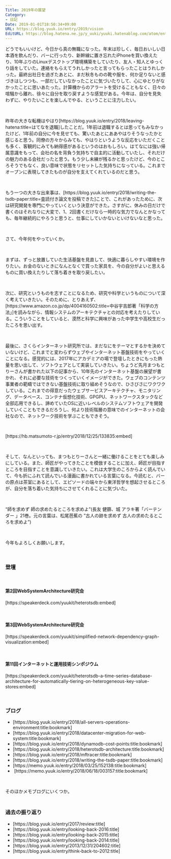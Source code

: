 ```yaml
---
Title: 2019年の展望
Category:
- 日記
Date: 2019-01-01T18:50:34+09:00
URL: https://blog.yuuk.io/entry/2019/vision
EditURL: https://blog.hatena.ne.jp/y_uuki/yuuki.hatenablog.com/atom/entry/10257846132694321798
---
```


<p>どうでもいいけど、今日から真の無職になった。年末は珍しく、毎日おいしい日本酒を飲んだり、バーに行ったり、新幹線に置き忘れたiPhoneを買い換えたり、10年ぶりのLinuxデスクトップ環境構築をしていたり、友人・知人とゆっくり話をしていた。連絡をもらえてうれしかったと言ってもらったことはうれしかった。最終出社日を過ぎたあとに、まだ秋冬ものの靴や服を、何か足りないと感づきはしつつも、一部だしていなかったことに気づいたりして、心にゆとりがなかったことに思いあたった。計算機からのアラートを受けることもなく、日々の喧騒から離れ、徐々に自分を取り戻すような感覚がある。今年は、自分を見失わずに、やりたいことを楽しんでやる、ということに注力したい。</p>
<p> </p>
<p>昨年の大きな転機はやはり[https://blog.yuuk.io/entry/2018/leaving-hatena:title=はてなを退職]したことだ。1年前は退職するとは思ってもみなかったけど、1年前の自分に今を見せても、驚いたあとにああやはりそうなったかと感じると思う。同僚の方々からみても、やはりというような反応をいただくことも多く、客観的にみても納得感があるというのはおもしろい。はてなには強い帰属意識をもって、会社の名を背負う気持ちで自主的に活動していたし、それだけの魅力のある会社だったと思う。もう少し未練が残るかと思ったけど、今のところそうでもなく、良い意味で状態をリセットした気持ちになっている。これまでオープンに表現してきたものが自分を支えてくれているのだと思う。</p>
<p> </p>
<p>もう一つの大きな出来事は、[https://blog.yuuk.io/entry/2018/writing-the-tsdb-paper:title=査読付き論文を投稿できた]ことで、これがあったために、次は研究開発を専門にやっていくという決意ができた。さすがに、休みの日だけで書くのはそれなりに大変で、1、2回書くだけなら一時的な気力でなんとかなっても、毎年継続的にやろうと思うと、仕事にしていかないといけないなと思った。</p>
<p> </p>
<p>さて、今年何をやっていくか。</p>
<p> </p>
<p>まずは、ずっと放置していた生活基盤を見直して、快適に暮らしやすい環境を作りたい。お金のないときになんとなくで買った家具を、今の自分がよいと思えるものに買い換えたりして落ち着きを取り戻したい。</p>
<p> </p>
<p>次に、研究というものを志すことになるため、研究や科学というものについて深く考えていきたい。そのために、とりあえず、[https://www.amazon.co.jp/dp/4004160502:title=中谷宇吉郎著「科学の方法」]を読みながら、情報システムのアーキテクチャとの対応を考えたりしている。こういうことをしていると、漠然と科学に興味があった中学生や高校生だったころを思い出す。</p>
<p> </p>
<p>最後に、さくらインターネット研究所では、まだなにをテーマとするかを決めていないけど、これまでと変わらずウェブやインターネット基盤技術をやっていくことになる。感覚的には、2017年にアカデミアの場で登壇したときにもった熱量を思い出して、ソフトウェアとして実装していきたい。ちょうど先月まつもとりーさんが書かれた以下の記事から、10年先のインターネット基盤の展望が書かれ、それに必要な技術をつくっていくイメージができた。ウェブのコンテンツ事業者の範疇ではできない基盤技術に取り組めそうなので、ひさびさにワクワクしている。これまでの得意だったウェブサービスアーキテクチャ、モニタリング、データベース、コンテナ仮想化技術、GPGPU、ネットワークスタックなど全部応用できるし、諦めていたOSに近いレベルのシステムソフトウェアを開発していくこともできるだろうし、何より技術階層の意味でのインターネットの会社なので、ネットワーク技術を学ぶこともできそう。</p>
<p> </p>
<p>[https://hb.matsumoto-r.jp/entry/2018/12/25/133835:embed]</p>
<p> </p>
<p>そして、なんといっても、まつもとりーさんと一緒に働けることをとても楽しみにしている。また、師匠がやってきたことを模倣することに加え、師匠が目指すところを目指すことを意識していきたい。これは大学生のころからよく読んでいて、今も折にふれて読んでいる漫画に書かれている言葉になる。今読むと、バーの原点は茶室にあるとして、エピソードの端々から東洋哲学を想起させるところが、自分を落ち着いた気持ちにさせてくれることに気づいた。</p>
<p> </p>
<p>“師を求めず 師の求めたるところを求めよ”(長友 健篩、城 アラキ著「バーテンダー 」21巻。元の言葉は、松尾芭蕉の ”古人の跡を求めず 古人の求めたるところを求めよ”)</p>
<p> </p>
<p>今年もよろしくお願いします。</p>
<p> </p>
<h3>登壇</h3>
<p> </p>
<h4>第2回WebSystemArchitecture研究会</h4>
<p>[https://speakerdeck.com/yuukit/heterotsdb:embed] </p>
<p> </p>
<h4>第3回WebSystemArchitecture研究会</h4>
<p>[https://speakerdeck.com/yuukit/simplified-network-dependency-graph-visualization:embed]</p>
<p> </p>
<h4>第11回インターネットと運用技術シンポジウム</h4>
<p>[https://speakerdeck.com/yuukit/heterotsdb-a-time-series-database-architecture-for-automatically-tiering-on-heterogeneous-key-value-stores:embed]</p>
<p> </p>
<h3>ブログ</h3>
<ul>
<li>[https://blog.yuuk.io/entry/2018/all-servers-operations-environment:title:bookmark]</li>
<li>[https://blog.yuuk.io/entry/2018/datacenter-migration-for-web-system:title:bookmark]</li>
<li>[https://blog.yuuk.io/entry/2018/dynamodb-cost-points:title:bookmark]</li>
<li>[https://blog.yuuk.io/entry/2018/heterotsdb-architecture:title:bookmark]</li>
<li>[https://blog.yuuk.io/entry/2018/mftracer:title:bookmark]</li>
<li>[https://blog.yuuk.io/entry/2018/writing-the-tsdb-paper:title:bookmark]</li>
<li>[https://memo.yuuk.io/entry/2018/03/25/152138:title:bookmark]</li>
<li> [https://memo.yuuk.io/entry/2018/06/18/003157:title:bookmark]</li>
</ul>
<p> </p>
<p>そのほかメモブログにいくつか。</p>
<h3><br />過去の振り返り</h3>
<ul>
<li>[https://blog.yuuk.io/entry/2017/review:title]</li>
<li>[https://blog.yuuk.io/entry/looking-back-2016:title]</li>
<li>[https://blog.yuuk.io/entry/looking-back-2015:title]</li>
<li>[https://blog.yuuk.io/entry/looking-back-2014:title]</li>
<li>[https://blog.yuuk.io/entry/2013/12/31/204602:title]</li>
<li>[https://blog.yuuk.io/entry/think-back-to-2012:title]</li>
</ul>
<p> </p>
